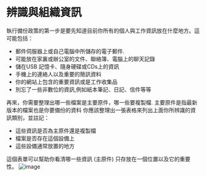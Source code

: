 [Title]: # (識別與組織你的資訊)
[Difficulty]: # (進階)
[Order]: # (1)

# 辨識與組織資訊

執行備份政策的第一步是要先知道目前你所有的個人與工作資訊放在什麼地方。這可能包括：
* 郵件伺服器上或自己電腦中所儲存的電子郵件.
* 可能放在家裏或辦公室的文件、聯絡簿、電腦上的聊天記錄
* 儲在USB 記憶卡、隨身硬碟或CDs上的資訊
* 手機上的連絡人以及重要的簡訊資料
* 你的網站上包含的重要資訊或是工作收集品
* 別忘了一些非數位的資訊,例如紙本筆記、日記、信件等等

再來，你需要整理出哪一些檔案是主要原件，哪一些要複製檔. 主要原件是指最新版本的檔案也是你要備份的資料
你應該整理出一張表格來列出上面你所辨識的資訊類別，並註記：
* 這些資訊是否為主原件還是複製檔
* 檔案是否存在這個設備上
* 這些設備通常放置的地方

這個表單可以幫助你看清哪一些資訊 (主原件) 只存放在一個位置以及它的重要性。
![image](backing1.png)
